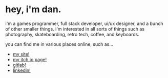 # hey, i'm dan.

i'm a games programmer, full stack developer, ui/ux designer, and a bunch of other smaller things. i'm interested in all sorts of things such as photography, skateboarding, retro tech, coffee, and keyboards.

you can find me in various places online, such as...
- [my site!](https://pondo.dev/)
- [my itch.io page!](https://pondodev.itch.io/)
- [gitlab!](https://gitlab.com/pondodev)
- [linkedin!](https://www.linkedin.com/in/daniel-coady-74198514a/)
